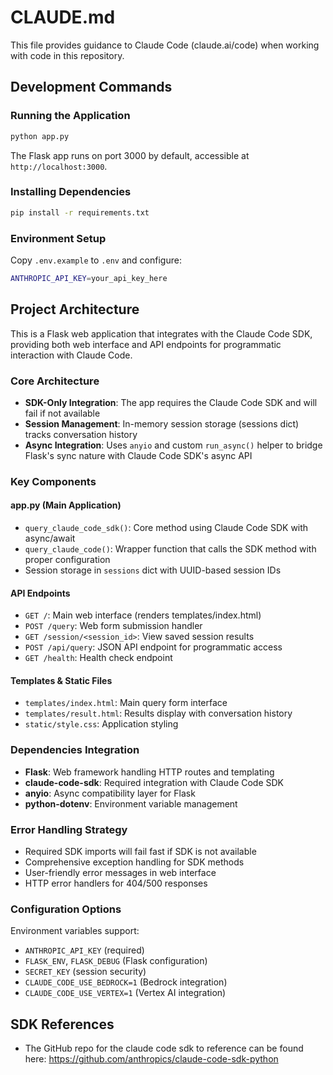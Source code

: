 # CLAUDE.md

This file provides guidance to Claude Code (claude.ai/code) when working with code in this repository.

## Development Commands

### Running the Application
```bash
python app.py
```
The Flask app runs on port 3000 by default, accessible at `http://localhost:3000`.

### Installing Dependencies
```bash
pip install -r requirements.txt
```

### Environment Setup
Copy `.env.example` to `.env` and configure:
```bash
ANTHROPIC_API_KEY=your_api_key_here
```

## Project Architecture

This is a Flask web application that integrates with the Claude Code SDK, providing both web interface and API endpoints for programmatic interaction with Claude Code.

### Core Architecture
- **SDK-Only Integration**: The app requires the Claude Code SDK and will fail if not available
- **Session Management**: In-memory session storage (sessions dict) tracks conversation history
- **Async Integration**: Uses `anyio` and custom `run_async()` helper to bridge Flask's sync nature with Claude Code SDK's async API

### Key Components

#### app.py (Main Application)
- `query_claude_code_sdk()`: Core method using Claude Code SDK with async/await
- `query_claude_code()`: Wrapper function that calls the SDK method with proper configuration
- Session storage in `sessions` dict with UUID-based session IDs

#### API Endpoints
- `GET /`: Main web interface (renders templates/index.html)
- `POST /query`: Web form submission handler
- `GET /session/<session_id>`: View saved session results  
- `POST /api/query`: JSON API endpoint for programmatic access
- `GET /health`: Health check endpoint

#### Templates & Static Files
- `templates/index.html`: Main query form interface
- `templates/result.html`: Results display with conversation history
- `static/style.css`: Application styling

### Dependencies Integration
- **Flask**: Web framework handling HTTP routes and templating
- **claude-code-sdk**: Required integration with Claude Code SDK
- **anyio**: Async compatibility layer for Flask
- **python-dotenv**: Environment variable management

### Error Handling Strategy
- Required SDK imports will fail fast if SDK is not available
- Comprehensive exception handling for SDK methods
- User-friendly error messages in web interface
- HTTP error handlers for 404/500 responses

### Configuration Options
Environment variables support:
- `ANTHROPIC_API_KEY` (required)
- `FLASK_ENV`, `FLASK_DEBUG` (Flask configuration)
- `SECRET_KEY` (session security)
- `CLAUDE_CODE_USE_BEDROCK=1` (Bedrock integration)
- `CLAUDE_CODE_USE_VERTEX=1` (Vertex AI integration)

## SDK References
- The GitHub repo for the claude code sdk to reference can be found here: https://github.com/anthropics/claude-code-sdk-python